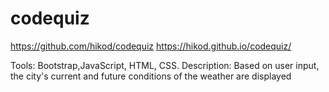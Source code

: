 # codequiz
https://github.com/hikod/codequiz
https://hikod.github.io/codequiz/

Tools: Bootstrap,JavaScript, HTML, CSS.
Description: Based on user input, the city's current and future conditions of the weather are displayed
<!-- ![image](./Assets/img/) -->